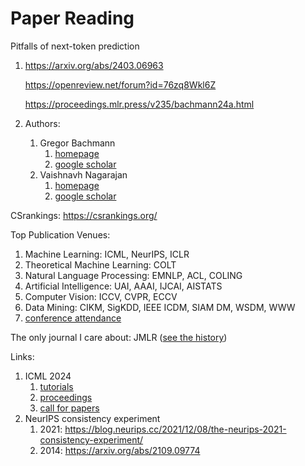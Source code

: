 # Paper Reading

Pitfalls of next-token prediction

1. <https://arxiv.org/abs/2403.06963>

    <https://openreview.net/forum?id=76zq8Wkl6Z>

    <https://proceedings.mlr.press/v235/bachmann24a.html>

1. Authors:
    1. Gregor Bachmann
        1. [homepage](https://da.inf.ethz.ch/people/GregorBachmann/)
        1. [google scholar](https://scholar.google.com/citations?user=bbGqqloAAAAJ&hl=en)
    1. Vaishnavh Nagarajan
        1. [homepage](https://vaishnavh.github.io/home/index.html)
        1. [google scholar](https://scholar.google.nl/citations?user=LrsjJfwAAAAJ&hl=en)

CSrankings: <https://csrankings.org/>

Top Publication Venues:
1. Machine Learning: ICML, NeurIPS, ICLR
1. Theoretical Machine Learning: COLT
1. Natural Language Processing: EMNLP, ACL, COLING
1. Artificial Intelligence: UAI, AAAI, IJCAI, AISTATS
1. Computer Vision: ICCV, CVPR, ECCV
1. Data Mining: CIKM, SigKDD, IEEE ICDM, SIAM DM, WSDM, WWW
1. [conference attendance](https://ourworldindata.org/grapher/attendance-major-artificial-intelligence-conferences?country=NeurIPS~CVPR~ICLR~ICML)

The only journal I care about: JMLR ([see the history](https://jmlr.org/history.html))

Links:

1. ICML 2024
    1. [tutorials](https://icml.cc/virtual/2024/events/tutorial)
    1. [proceedings](https://icml.cc/virtual/2024/papers.html?filter=titles)
    1. [call for papers](https://icml.cc/Conferences/2024/CallForPapers)
1. NeurIPS consistency experiment
    1. 2021: <https://blog.neurips.cc/2021/12/08/the-neurips-2021-consistency-experiment/>
    1. 2014: <https://arxiv.org/abs/2109.09774>
